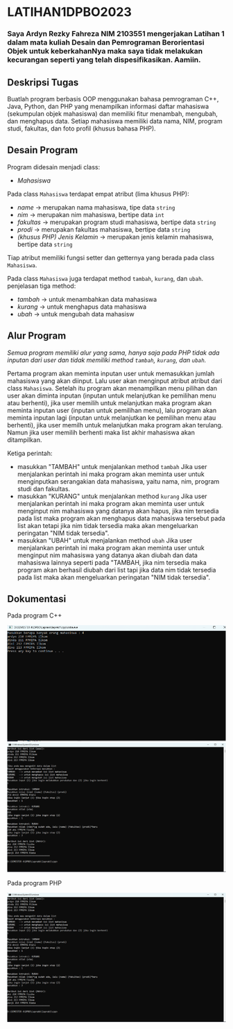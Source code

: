# LATIHAN1DPBO2023
### Saya Ardyn Rezky Fahreza NIM 2103551 mengerjakan Latihan 1 dalam mata kuliah Desain dan Pemrograman Berorientasi Objek untuk keberkahanNya maka saya tidak melakukan kecurangan seperti yang telah dispesifikasikan. Aamiin.

## Deskripsi Tugas
Buatlah program berbasis OOP menggunakan bahasa pemrograman C++, Java, Python, dan PHP yang menampilkan informasi daftar mahasiswa (sekumpulan objek mahasiswa) dan memiliki fitur menambah, mengubah, dan menghapus data. Setiap mahasiswa memiliki data nama, NIM, program studi, fakultas, dan foto profil (khusus bahasa PHP).

## Desain Program
Program didesain menjadi  class:
* *Mahasiswa*

Pada class `Mahasiswa` terdapat empat atribut (lima khusus PHP):
* *name*                       -> merupakan nama mahasiswa, tipe data `string`
* *nim*                        -> merupakan nim mahasiswa, bertipe data `int`
* *fakultas*                      -> merupakan program studi mahasiswa, bertipe data `string`
* *prodi*                    -> merupakan fakultas mahasiswa, bertipe data `string`
* *(khusus PHP) Jenis Kelamin* -> merupakan jenis kelamin mahasiswa, bertipe data `string`

Tiap atribut memiliki fungsi setter dan getternya yang berada pada class `Mahasiswa`.

Pada class `Mahasiswa` juga terdapat method `tambah`, `kurang`, dan `ubah`.
penjelasan tiga method:
* *tambah*    -> untuk menambahkan data mahasiswa
* *kurang*    -> untuk menghapus data mahasiswa
* *ubah*      -> untuk mengubah data mahasisw

## Alur Program
*Semua program memiliki alur yang sama, hanya saja pada PHP tidak ada inputan dari user dan tidak memiliki method `tambah`, `kurang`, dan `ubah`.*

Pertama program akan meminta inputan user untuk memasukkan jumlah mahasiswa yang akan diinput.
Lalu user akan menginput atribut atribut dari class `Mahasiswa`.
Setelah itu program akan menampilkan menu pilihan dan user akan diminta inputan (inputan untuk melanjutkan ke pemilihan menu atau berhenti), jika user memilih untuk melanjutkan maka program akan meminta inputan user (inputan untuk pemilihan menu), lalu program akan meminta inputan lagi (inputan untuk melanjutkan ke pemilihan menu atau berhenti), jika user memilh untuk melanjutkan maka program akan terulang. Namun jika user memilih berhenti maka list akhir mahasiswa akan ditampilkan.

Ketiga perintah:
* masukkan "TAMBAH" untuk menjalankan method `tambah`
Jika user menjalankan perintah ini maka program akan meminta user untuk menginputkan serangakian data mahasiswa, yaitu nama, nim, program studi dan fakultas. 
* masukkan "KURANG" untuk menjalankan method `kurang`
Jika user menjalankan perintah ini maka program akan meminta user untuk menginput nim mahasiswa yang datanya akan hapus, jika nim tersedia pada list maka program akan menghapus data mahasiswa tersebut pada list akan tetapi jika nim tidak tersedia maka akan mengeluarkan peringatan "NIM tidak tersedia".
* masukkan "UBAH" untuk menjalankan method `ubah`
Jika user menjalankan perintah ini maka program akan meminta user untuk menginput nim mahasiswa yang datanya akan diubah dan data mahasiswa lainnya seperti pada "TAMBAH, jika nim tersedia maka program akan berhasil diubah dari list tapi jika data nim tidak tersedia pada list maka akan mengeluarkan peringatan "NIM tidak tersedia".

## Dokumentasi
Pada program C++

![Screenshot - ](https://github.com/ArdynRF/LATIHAN1DPBO2023/blob/main/laprak1/screenshot/ss_CPP.png)
![Screenshot - ](https://github.com/ArdynRF/LATIHAN1DPBO2023/blob/main/laprak1/screenshot/SS_CPP2.png)

Pada program PHP

![Screenshot - PHP](https://github.com/ArdynRF/LATIHAN1DPBO2023/blob/main/laprak1/screenshot/SS_CPP2.png)
